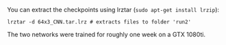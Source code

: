 You can extract the checkpoints using lrztar (`sudo apt-get install lrzip`):
```
lrztar -d 64x3_CNN.tar.lrz # extracts files to folder 'run2'
```

The two networks were trained for roughly one week on a GTX 1080ti.
